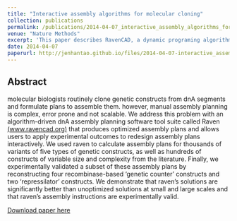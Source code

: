 ```yaml
---
title: "Interactive assembly algorithms for molecular cloning"
collection: publications
permalink: /publications/2014-04-07_interactive_assembly_algorithms_for_molecular_cloning
venue: "Nature Methods"
excerpt: 'This paper describes RavenCAD, a dynamic programing algorithm for planing DNA synthesis protocols that is accessible as a web application.'
date: 2014-04-07
paperurl: http://jenhantao.github.io/files/2014-04-07-interactive_assembly_algorithms_for_molecular_cloning.pdf
---
```


## Abstract
molecular biologists routinely clone genetic constructs from dnA segments and formulate plans to assemble them. however, manual assembly planning is complex, error prone and not scalable. We address this problem with an algorithm-driven dnA assembly planning software tool suite called Raven [(www.ravencad.org)](http://www.ravencad.org) that produces optimized assembly plans and allows users to apply experimental outcomes to redesign assembly plans interactively. We used raven to calculate assembly plans for thousands of variants of five types of genetic constructs, as well as hundreds of constructs of variable size and complexity from the literature. Finally, we experimentally validated a subset of these assembly plans by reconstructing four recombinase-based ‘genetic counter’ constructs and two ‘repressilator’ constructs. We demonstrate that raven’s solutions are significantly better than unoptimized solutions at small and large scales and that raven’s assembly instructions are experimentally valid.

[Download paper here](http://jenhantao.github.io/files/2014-04-07-interactive_assembly_algorithms_for_molecular_cloning.pdf)
